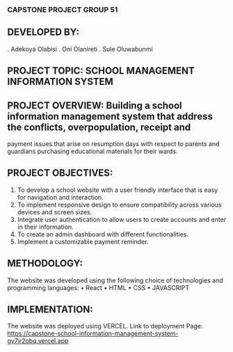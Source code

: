 ### CAPSTONE PROJECT GROUP 51
## DEVELOPED BY:
. Adekoya Olabisi
. Oni Olanireti
. Sule Oluwabunmi
## PROJECT TOPIC: SCHOOL MANAGEMENT INFORMATION SYSTEM
## PROJECT OVERVIEW: Building a school information management system that address the conflicts, overpopulation, receipt and 
payment issues that arise on resumption days with respect to parents and guardians purchasing educational materials for their wards.
## PROJECT OBJECTIVES:
1.	To develop a school website with a user friendly interface that is easy for navigation and interaction. 
2.	To implement responsive design to ensure compatibility across various devices and screen sizes.
3.	Integrate user authentication to allow users to create accounts and enter in their information.
4.	To create an admin dashboard with different functionalities.
5.	Implement a customizable payment reminder.
## METHODOLOGY:
The website was developed using the following choice of technologies and programming languages:
•	React
•	HTML
•	CSS
•	JAVASCRIPT
## IMPLEMENTATION:
The website was deployed using VERCEL.
Link to deployment Page: https://capstone-school-information-management-system-gy7ir2obq.vercel.app
